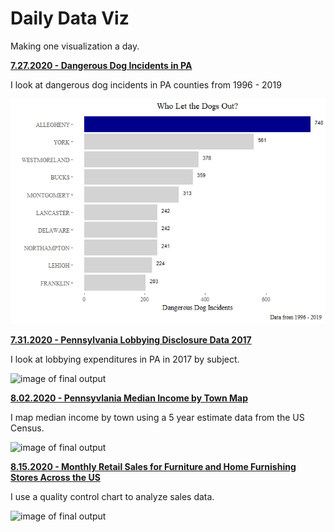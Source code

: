 # Daily Data Viz
Making one visualization a day.

**[7.27.2020 - Dangerous Dog Incidents in PA](https://github.com/itsjustjin/Daily-Data-Viz/blob/master/markdown/dan_dogs.md)**

I look at dangerous dog incidents in PA counties from 1996 - 2019
  
![image of final output](https://github.com/itsjustjin/Daily-Data-Viz/blob/master/markdown/dan_dogs_files/figure-gfm/Dangerous%20Dog%20Incidents%20Graph-1.png)

**[7.31.2020 - Pennsylvania Lobbying Disclosure Data 2017](https://github.com/simplyjin/Daily-Data-Viz/blob/markdown/outputs/lobby.md)**

I look at lobbying expenditures in PA in 2017 by subject. 

![image of final output](https://github.com/simplyjin/Daily-Data-Viz/blob/master/markdown/lobby_files/figure-gfm/Graph%20It-1.png)

**[8.02.2020 - Pennsyvlania Median Income by Town Map](https://github.com/simplyjin/Daily-Data-Viz/blob/master/markdown/pa_census.md)**

I map median income by town using a 5 year estimate data from the US Census. 

![image of final output](https://github.com/simplyjin/Daily-Data-Viz/blob/master/markdown/pa_census_files/figure-gfm/Graph%20It-1.png)

**[8.15.2020 - Monthly Retail Sales for Furniture and Home Furnishing Stores Across the US](https://github.com/simplyjin/Daily-Data-Viz/blob/master/markdown/mrts_census.md)**

I use a quality control chart to analyze sales data.

![image of final output](https://github.com/simplyjin/Daily-Data-Viz/blob/master/markdown/mrts_census_files/figure-gfm/unnamed-chunk-1-1.png?raw=true)
